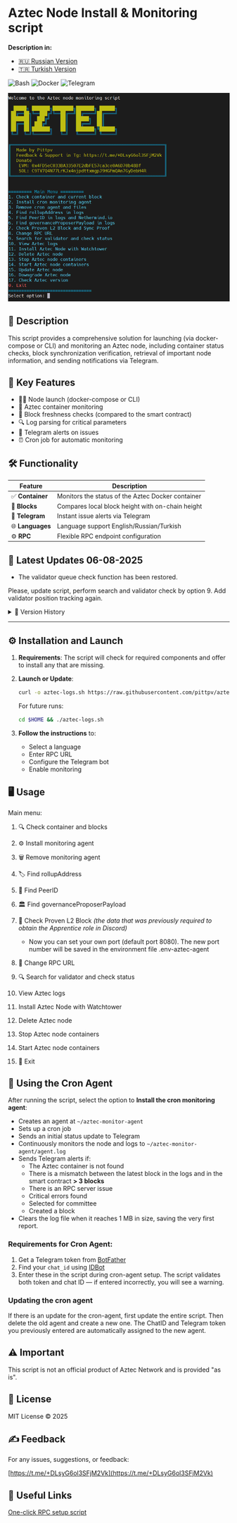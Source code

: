 # Aztec Node Install & Monitoring script

**Description in:**
- [🇷🇺 Russian Version](https://github.com/pittpv/aztec-monitoring-script/blob/main/ "Русская версия описания")
- [🇹🇷 Turkish Version](https://github.com/pittpv/aztec-monitoring-script/blob/main/tr/ "Turkish version of description")

![Bash](https://img.shields.io/badge/Bash-5.2-blue)
![Docker](https://img.shields.io/badge/Docker-20.10+-blue)
![Telegram](https://img.shields.io/badge/Telegram-API-blue)

![Main Screen](https://raw.githubusercontent.com/pittpv/aztec-monitoring-script/main/other/img-en-2025-05-25-05-44-01.png)

## 📝 Description

This script provides a comprehensive solution for launching (via docker-compose or CLI) and monitoring an Aztec node, including container status checks, block synchronization verification, retrieval of important node information, and sending notifications via Telegram.

## 🌟 Key Features

* 🏃🏻‍ Node launch (docker-compose or CLI)
* 🐳 Aztec container monitoring
* 🔗 Block freshness checks (compared to the smart contract)
* 🔍 Log parsing for critical parameters
* 📨 Telegram alerts on issues
* ⏰ Cron job for automatic monitoring

## 🛠️ Functionality

| Feature          | Description                                       |
| ---------------- | ------------------------------------------------- |
| ✅ **Container**  | Monitors the status of the Aztec Docker container |
| 🔄 **Blocks**    | Compares local block height with on-chain height  |
| 🤖 **Telegram**  | Instant issue alerts via Telegram                 |
| 🌐 **Languages** | Language support English/Russian/Turkish                  |
| ⚙️ **RPC**       | Flexible RPC endpoint configuration               |

## 📌 Latest Updates 06-08-2025
- The validator queue check function has been restored.

Please, update script, perform search and validator check by option 9. Add validator position tracking again.

<details>
<summary>📅 Version History</summary>

### 02-08-2025
- Updated the validator committee inclusion check function (restored function operation)
    - Multiple validator addresses can be specified

### 01-08-2025
- Updated the validator check script. Added check modes.
    - Fast processing - high CPU load
    - Slow processing - no CPU load
- Aztec node version check moved to a separate menu item to avoid wasting time during script loading.

### 29-07-2025
- Added the Aztec Node Update function. The function updates the node instantly without waiting for automatic updates from Watchtower.
    - Also use this option if you performed a downgrade and need to revert back.
    - Checks `docker-compose.yml` and replaces the tag with `latest`
- Added the Aztec Node Downgrade function. The function shows all node versions from Docker Hub, allowing rollback to any selected version from the list.
    - Selection of desired version
    - Updating the `docker-compose.yml` file
    - Stopping, downloading and launching containers

### 28-07-2025
- Updated the Aztec node installation script with Watchtower. During installation, the script will ask, "Do you want to run multiple validators? (y/n)"
    - Installation in multivalidator mode (up to 10 validators per node)
    - Installation in single-validator mode

### 21-07-2025
- Updated node launch command in CLI (validatorPrivateKey**s**) for node version 1.1.0 and above
- Added function to check for old screen sessions with node in CLI and delete them before creating a new session.
- Rollup contract address updated.

### 15-07-2025
- Improved the Telegram notification system **for validators**. Thanks for the idea @malbur187 (Discord)
    - When setting up the node monitoring cron agent, you can now choose which notifications to receive: only errors or also committee selection and block creation alerts.
    - The selection is saved in `.env-aztec-agent` and applied during subsequent agent recreations. To modify it, edit the `.env-aztec-agent` file.
- Added critical error detection. If a critical error is found in the node logs, a Telegram notification will be sent.
    - The error array is updated via a unified JSON file, allowing quick addition of new errors and their solutions.
- Updated the PeerID search function. Thanks for the idea @web3.creed (Discord)
    - After successful log detection, the PeerID is checked in the public database `aztec.nethermind.io`, and the result is displayed.
- Minor improvements

### 25-06-2025
- Added function "Stop Aztec Node Containers" – a smart function that remembers your method of running the node container (docker-compose or CLI) and continues to operate in the selected mode.
    - When prompted for the working method, specify how your node is running: `docker-compose` or `CLI`
    - When prompted for the path to the docker-compose file, provide the path from the root directory in the format: `/root/aztec` or `./aztec`
    - All settings are saved in the `.env-aztec-agent` file. You can change them if desired.
- Added function "Start Aztec Node Containers" – a smart function that uses the container running method assigned in the "Stop Aztec Node Containers" function (option 13).
    - If you **haven’t set** the container management method (option 13) and use the "Start Aztec Node Containers" function, it will work as a **wizard for starting a CLI node**. In this case, the script will prompt for the necessary CLI launch parameters, generate the command, and start the CLI node in a screen session.
    - All settings are saved in the `.env-aztec-agent` file. You can change them if desired.
- Updated the cron-agent creation function with Telegram notifications – now ChatID and Telegram token are saved in the `.env-aztec-agent` file and don’t need to be re-entered when removing/creating the cron-agent.
- Added Aztec Node version check when the script loads.

### 22-06-2025  
- View Aztec logs function – updated to show the last 500 lines with auto-refresh.  
- Check container and current block function - improved log reading and memory issue prevention
- Enhanced dependency check & installation for required script tools. 

### 06-06-2025

- Full localization, including the script and Telegram notifications, into three languages. Turkish language has been added.
- Added a function for installing the Aztec node with Docker and **Watchtower**. Watchtower is configured to automatically update the node container while preserving the configuration.
  - Installation of dependencies
  - Check for Docker and Docker Compose, and install them if necessary
  - Checking default port availability with the option to change ports if needed.
  - Installation of the latest node binary
  - Automatic creation of `.env` and `docker-compose` files
  - Opening ports in UFW
  - Starting the node and displaying the initial logs
- Added function to delete Aztec node 

### 05-06-2025
- Update for Watchtower compatibility

### 04-06-2025
- Improved block number search mechanism (Option 1 and cron agent) in debug-level logs. Supports debug, info (and likely all other) log levels. Maximally accurate search results.
- Enhanced block validation error handling
- Added a new option – View node logs directly from the script (Ctrl+C to exit logs)
- Added block number output from logs when executing Option 1.
- Added script version control. If there are updates, the script will notify you about it.
- Minor improvements 

### 02-06-2025
- Updated log reading filter values for better compatibility with different versions of the Aztec node
- Added logging for RPC/cast errors
- Added script version logging

### 01-06-2025
- Improved compatibility. The script now works with both Docker-based and CLI Aztec nodes
- Added support for the new log format "block NNNN"
- Automatic check and installation of the `bc` utility for calculations in option 9
- Removal of ANSI codes before analysis for more reliable data parsing
- Fixed issue with PeerID detection in logs
- Optimized handling of block hex values
- Improved Telegram notification system


### 30-05-2025
- Added validator check function. Analyzes all validators, shows information for specific ones, displays full list.
- Aztec node custom port setup for proof generation option. This is necessary if you changed the node port during installation.

### 29-05-2025
- Log file cleanup when reaching 1 MB, initial report is preserved.
</details>

---

## ⚙️ Installation and Launch

1. **Requirements**:
   The script will check for required components and offer to install any that are missing.

2. **Launch or Update**:

   ```bash
   curl -o aztec-logs.sh https://raw.githubusercontent.com/pittpv/aztec-monitoring-script/main/aztec-logs.sh && chmod +x aztec-logs.sh && ./aztec-logs.sh
   ```

   For future runs:

   ```bash
   cd $HOME && ./aztec-logs.sh
   ```

3. **Follow the instructions** to:

   * Select a language
   * Enter RPC URL
   * Configure the Telegram bot
   * Enable monitoring

## 🖥️ Usage

Main menu:

1. 🔍 Check container and blocks
2. ⚙️ Install monitoring agent
3. 🗑️ Remove monitoring agent
4. 🏷️ Find rollupAddress
5. 👥 Find PeerID
6. 🏛️ Find governanceProposerPayload
7. 🔗 Check Proven L2 Block *(the data that was previously required to obtain the Apprentice role in Discord)*
   - Now you can set your own port (default port 8080). The new port number will be saved in the environment file .env-aztec-agent
8. 🔌 Change RPC URL
9. 🔍 Search for validator and check status
10. View Aztec logs
11. Install Aztec Node with Watchtower
12. Delete Aztec node
13. Stop Aztec node containers
14. Start Aztec node containers

0. 🚪 Exit

## 🚀 Using the Cron Agent

After running the script, select the option to **Install the cron monitoring agent**:

- Creates an agent at `~/aztec-monitor-agent`
- Sets up a cron job
- Sends an initial status update to Telegram
- Continuously monitors the node and logs to `~/aztec-monitor-agent/agent.log`
- Sends Telegram alerts if:
   - The Aztec container is not found
   - There is a mismatch between the latest block in the logs and in the smart contract **> 3 blocks**
   - There is an RPC server issue
   - Critical errors found
   - Selected for committee
   - Created a block
- Clears the log file when it reaches 1 MB in size, saving the very first report.

### Requirements for Cron Agent:

1. Get a Telegram token from [BotFather](https://t.me/BotFather)
2. Find your `chat_id` using [IDBot](https://t.me/myidbot)
3. Enter these in the script during cron-agent setup.
   The script validates both token and chat ID — if entered incorrectly, you will see a warning.

### Updating the cron agent

If there is an update for the cron-agent, first update the entire script. Then delete the old agent and create a new one. The ChatID and Telegram token you previously entered are automatically assigned to the new agent.

## ⚠️ Important

This script is not an official product of Aztec Network and is provided "as is".

## 📜 License

MIT License © 2025

## ✍️ Feedback

For any issues, suggestions, or feedback:

[https://t.me/+DLsyG6ol3SFjM2Vk](https://t.me/+DLsyG6ol3SFjM2Vk)

## 🔗 Useful Links

[One-click RPC setup script](https://github.com/pittpv/sepolia-auto-install "Quickly set up a Sepolia node for RPC")
